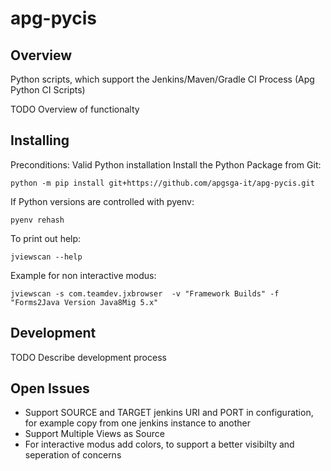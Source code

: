 # apg-pycis

## Overview

Python scripts, which support the Jenkins/Maven/Gradle CI Process (Apg Python CI Scripts)

TODO Overview of functionalty

## Installing

Preconditions: Valid Python installation
Install the Python Package from Git:

`python -m pip install git+https://github.com/apgsga-it/apg-pycis.git`

If Python versions are controlled with pyenv:

`pyenv rehash`


To print out help:

`jviewscan --help`

Example for non interactive modus:

`jviewscan -s com.teamdev.jxbrowser  -v "Framework Builds" -f "Forms2Java Version Java8Mig 5.x"`

## Development

TODO Describe development process

## Open Issues

- Support SOURCE and TARGET jenkins URI and PORT in configuration, for example copy from one jenkins instance to another 
- Support Multiple Views as Source
- For interactive modus add colors, to support a better visibilty and seperation of concerns

